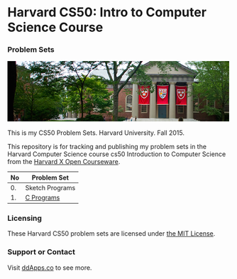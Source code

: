 Harvard CS50: Intro to Computer Science Course 
==============
### Problem Sets

![](https://raw.githubusercontent.com/duliodenis/harvard-cs50-psets/master/art/Harvard.png)

This is my CS50 Problem Sets. Harvard University. Fall 2015.

This repository is for tracking and publishing my problem sets in the Harvard Computer Science course cs50 Introduction to Computer Science from the [Harvard X Open Courseware](https://cs50.harvard.edu/).

No  | Problem Set
------------- | -------------
0. | Sketch Programs
1. | [C Programs](https://github.com/duliodenis/harvard-cs50-psets/tree/master/pset1)

### Licensing
These Harvard CS50 problem sets are licensed under [the MIT License](https://github.com/duliodenis/harvard-cs50-psets/blob/master/LICENSE).

### Support or Contact
Visit [ddApps.co](http://ddapps.co) to see more.
